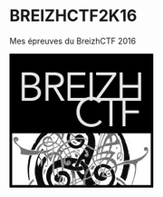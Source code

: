 # BREIZHCTF2K16
Mes épreuves du BreizhCTF 2016

![GAME](https://github.com/notfound-404/BREIZHCTF2K16/blob/master/logo_bzh_ctf.png)
